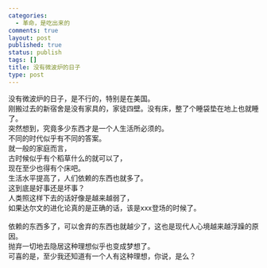 ```yaml
--- 
categories: 
  - 革命，是吃出来的
comments: true
layout: post
published: true
status: publish
tags: []
title: 没有微波炉的日子
type: post
---
```

<div id="msgcns!5F971C000415D85F!446" class="bvMsg">
<div>没有微波炉的日子，是不行的，特别是在美国。</div>
<div>刚搬过去的新宿舍是没有家具的，家徒四壁。没有床，整了个睡袋垫在地上也就睡了。</div>
<div>突然想到，究竟多少东西才是一个人生活所必须的。</div>
<div>不同的时代似乎有不同的答案。</div>
<div>就一般的家庭而言，</div>
<div>古时候似乎有个稻草什么的就可以了，</div>
<div>现在至少也得有个床吧。</div>
<div>生活水平提高了，人们依赖的东西也就多了。</div>
<div>这到底是好事还是坏事？</div>
<div>人类照这样下去的话好像是越来越弱了，</div>
<div>如果达尔文的进化论真的是正确的话，该是xxx登场的时候了。</div>
<div> </div>
<div>依赖的东西多了，可以舍弃的东西也就越少了，这也是现代人心境越来越浮躁的原因。</div>
<div>抛弃一切地去隐居这种理想似乎也变成梦想了。</div>
<div>可喜的是，至少我还知道有一个人有这种理想，你说，是么？</div>
</div>
